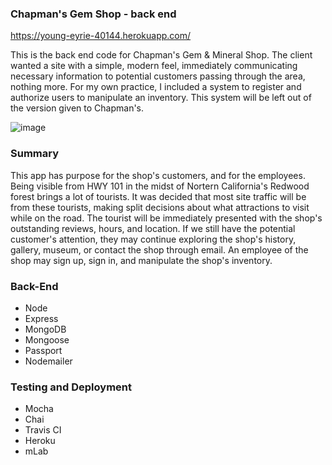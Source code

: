 ### Chapman's Gem Shop - back end
https://young-eyrie-40144.herokuapp.com/

This is the back end code for Chapman's Gem & Mineral Shop. The client wanted a site with a simple, modern feel, 
immediately communicating necessary information to potential customers passing through the area, nothing more. 
For my own practice, I included a system to register and authorize users to manipulate an inventory. This system
will be left out of the version given to Chapman's.
 
![image](https://user-images.githubusercontent.com/24151430/38323326-8840a3b0-3802-11e8-9dc8-e6e87cb65f21.png)

### Summary
This app has purpose for the shop's customers, and for the employees. Being visible from HWY 101 in the midst of 
Nortern California's Redwood forest brings a lot of tourists. It was decided that most site traffic will be from 
these tourists, making split decisions about what attractions to visit while on the road. The tourist will be
immediately presented with the shop's outstanding reviews, hours, and location. If we still have the potential
customer's attention, they may continue exploring the shop's history, gallery, museum, or contact the shop through
email. An employee of the shop may sign up, sign in, and manipulate the shop's inventory.

### Back-End
 - Node
 - Express
 - MongoDB
 - Mongoose 
 - Passport
 - Nodemailer

### Testing and Deployment
 - Mocha
 - Chai
 - Travis CI
 - Heroku
 - mLab
